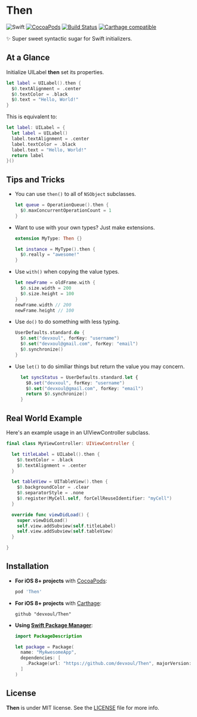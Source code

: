 # Then

![Swift](https://img.shields.io/badge/Swift-5.0-orange.svg)
[![CocoaPods](http://img.shields.io/cocoapods/v/Then.svg)](https://cocoapods.org/pods/Then)
[![Build Status](https://travis-ci.org/devxoul/Then.svg?branch=master)](https://travis-ci.org/devxoul/Then)
[![Carthage compatible](https://img.shields.io/badge/Carthage-compatible-4BC51D.svg?style=flat)](https://github.com/Carthage/Carthage)

✨ Super sweet syntactic sugar for Swift initializers.

## At a Glance

Initialize UILabel **then** set its properties.

```swift
let label = UILabel().then {
  $0.textAlignment = .center
  $0.textColor = .black
  $0.text = "Hello, World!"
}
```

This is equivalent to:

```swift
let label: UILabel = {
  let label = UILabel()
  label.textAlignment = .center
  label.textColor = .black
  label.text = "Hello, World!"
  return label
}()
```

## Tips and Tricks

- You can use `then()` to all of `NSObject` subclasses.

    ```swift
    let queue = OperationQueue().then {
      $0.maxConcurrentOperationCount = 1
    }
    ```

- Want to use with your own types? Just make extensions.

    ```swift
    extension MyType: Then {}
    
    let instance = MyType().then {
      $0.really = "awesome!"
    }
    ```

- Use `with()` when copying the value types.

    ```swift
    let newFrame = oldFrame.with {
      $0.size.width = 200
      $0.size.height = 100
    }
    newFrame.width // 200
    newFrame.height // 100
    ```

- Use `do()` to do something with less typing.

    ```swift
    UserDefaults.standard.do {
      $0.set("devxoul", forKey: "username")
      $0.set("devxoul@gmail.com", forKey: "email")
      $0.synchronize()
    }
    ```

- Use `let()` to do similiar things but return the value you may concern. 

    ```swift
      let syncStatus = UserDefaults.standard.let {
        $0.set("devxoul", forKey: "username")
        $0.set("devxoul@gmail.com", forKey: "email")
        return $0.synchronize()
      }
    ```

## Real World Example

Here's an example usage in an UIViewController subclass.

```swift
final class MyViewController: UIViewController {

  let titleLabel = UILabel().then {
    $0.textColor = .black
    $0.textAlignment = .center
  }

  let tableView = UITableView().then {
    $0.backgroundColor = .clear
    $0.separatorStyle = .none
    $0.register(MyCell.self, forCellReuseIdentifier: "myCell")
  }

  override func viewDidLoad() {
    super.viewDidLoad()
    self.view.addSubview(self.titleLabel)
    self.view.addSubview(self.tableView)
  }

}
```

## Installation

- **For iOS 8+ projects** with [CocoaPods](https://cocoapods.org):

    ```ruby
    pod 'Then'
    ```

- **For iOS 8+ projects** with [Carthage](https://github.com/Carthage/Carthage):

    ```
    github "devxoul/Then"
    ```

- **Using [Swift Package Manager](https://swift.org/package-manager)**:

    ```swift
    import PackageDescription

    let package = Package(
      name: "MyAwesomeApp",
      dependencies: [
        .Package(url: "https://github.com/devxoul/Then", majorVersion: 2),
      ]
    )
    ```

## License

**Then** is under MIT license. See the [LICENSE](LICENSE) file for more info.
